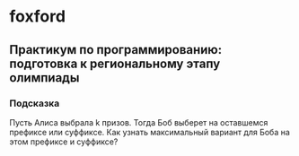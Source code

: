# foxford
## Практикум по программированию: подготовка к региональному этапу олимпиады ##
### Подсказка ###
Пусть Алиса выбрала k призов. Тогда Боб выберет на оставшемся префиксе или суффиксе. 
Как узнать максимальный вариант для Боба на этом префиксе и суффиксе?
